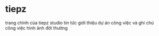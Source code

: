 # tiepz
trang chính của tiepz studio tin tức giới thiệu dự án công việc và ghi chú công việc hình ảnh đời thường
